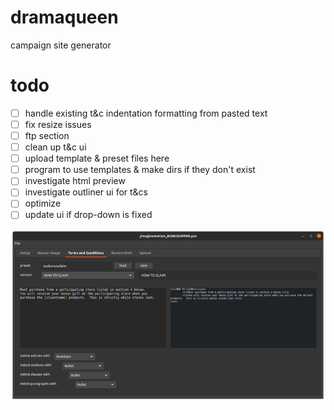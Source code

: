 # dramaqueen
campaign site generator

# todo
- [ ] handle existing t&c indentation formatting from pasted text
- [ ] fix resize issues
- [ ] ftp section
- [ ] clean up t&c ui
- [ ] upload template & preset files here
- [ ] program to use templates & make dirs if they don't exist
- [ ] investigate html preview
- [ ] investigate outliner ui for t&cs
- [ ] optimize
- [ ] update ui if drop-down is fixed

![screenie](./dramaqueen_screenie_210305.png)
